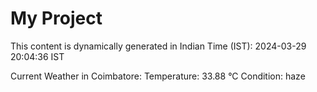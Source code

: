 # My Project

This content is dynamically generated in Indian Time (IST): 2024-03-29 20:04:36 IST


Current Weather in Coimbatore:
Temperature: 33.88 °C
Condition: haze

